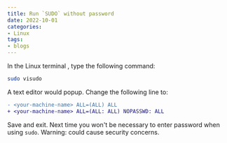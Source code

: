 ```yaml
---
title: Run `SUDO` without password
date: 2022-10-01
categories:
- Linux
tags:
- blogs
---
```


In the Linux terminal , type the following command:
```bash
sudo visudo
```

A text editor would popup. Change the following line to: 
```diff
- <your-machine-name> ALL=(ALL) ALL
+ <your-machine-name> ALL=(ALL: ALL) NOPASSWD: ALL
```

Save and exit. Next time you won't be necessary to enter password when using `sudo`. Warning: could cause security concerns. 